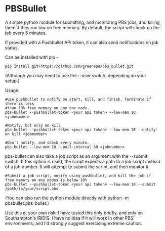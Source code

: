 # PBSBullet

A simple python module for submitting, and monitoring PBS jobs, and killing them if they run low on free memory.
By default, the script will check on the job every 5 minutes.

If provided with a Pushbullet API token, it can also send notifications on job status.

Can be installed with pip -

    pip install git+https://github.com/greenape/pbs_bullet.git

(Although you may need to use the --user switch, depending on your setup.)

Usage:

```
#Use pushbullet to notify on start, kill, and finish. Terminate if there is less
#than 10% free memory on any one node.
pbs-bullet --pushbullet-token <your api token> --low-mem 10 <jobnumber>

#Notify, but only on kill
pbs-bullet --pushbullet-token <your api token> --low-mem 10 --notify-on kill <jobnumber>

#Don't notify, and check every minute.
pbs-bullet --low-mem 10 --poll-interval 60 <jobnumber>
```

pbs-bullet can also take a job script as an argument with the --submit switch. If this option is used, the script expects a path to a job script instead of a job number. It will attempt to submit the script, and then monitor it.

```
#Submit a job script, notify using pushbullet, and kill the job if free memory on any nodes is below 10%
pbs-bullet --pushbullet-token <your api token> --low-mem 10 --submit /path/to/your/script.pbs
```

(You can also run the python module directly with python -m pbsbullet.pbs_bullet.)

Use this at your own risk: I have tested this only briefly, and only on Southampton's IRIDIS. I have no idea if it will
work in other PBS environments, and I'd strongly suggest exercising extreme caution.
